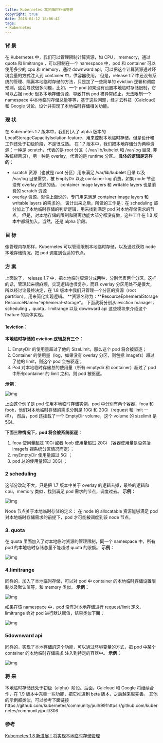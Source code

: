 ```yaml
---
title: Kubernetes 本地临时存储管理
copyright: true
date: 2018-04-12 18:06:42
tags:
- Kubernetes
---
```


### 背  景

在 Kubernetes 中，我们可以管理限制计算资源，如 CPU， memeory，通过 quota 和 limitrange ，可以限制在一个 namespace 中，pod 和 container 可以使用多少的 cpu 和 memory，通过 downward api，可以把这个计算资源通过环境变量的方式注入到 container 中，供容器使用。 
但是，release 1.7 中还没有系统的管理、隔离本地临时存储的方法，只是加了一些简单的 eviction 逻辑和调度预测，这会导致很多问题，比如，一个 pod 如果没有设置本地临时存储限制，它可以占据 node 很多本地存储资源，导致其他 pod 被异常终止，无法限制一个 namespace 中本地临时存储总量等等，基于这些问题，经才云科技（Caicloud）和 Google 讨论，设计并实现了本地临时存储相关功能。
<!--more-->
### 现  状

在 Kubernetes 1.7 版本中，我们引入了 alpha 版本的 LocalStorageCapacityIsolation feature，用来控制本地临时存储，但是设计和工作还处于初级阶段，不是很成熟。 在 1.7 版本中，我们把本地存储分为两种资源：一种是 scratch，代表的是 root 分区（ /var/lib/kubelet 和 /var/log 目录, 非系统根目录），另一种是 overlay，代表的是 runtime 分区。
**具体的逻辑是这样的：**

- scratch 资源（也就是 root 分区）用来满足 /var/lib/kubelet 目录 以及 /var/log 目录需求，被 EmptyDir 以及 container log 消费，如果 node 节点没有 overlay 资源的话， container image layers  和 writable layers 也是消费的 scratch 资源
- overlay 资源，就像上面说的，专门用来满足 container image layers 和 writable layers 的需求的。
  设计出来之后，所做的工作是：在 scheduling 部分加上了本地临时存储的判断逻辑，用来找到满足 pod 对本地存储需求的节点。
  但是，对本地存储的限制和隔离功能大部分都没有做，这些工作在 1.8 版本中都将加入，当然，还是 alpha 阶段。

### 目  标

像管理内存那样，Kubernetes 可以管理限制本地临时存储，以及通过获取 node 本地存储情况，把 pod 调度到合适的节点。

### 方  案

上面说了， release 1.7 中，把本地临时资源分成两种，分别代表两个分区。这样的话，管理起来很麻烦，实现逻辑也很复杂，而且 overlay 分区用处不是很大，所以经讨论最终决定，在 1.8 版本中我们只管理一个分区的资源（root partition），用来简化实现逻辑。 **资源名称为：**ResourceEphemeralStorage ResourceName="ephemeral-storage"。
下面我将分别从 eviction manager，scheduling ，quota，limitrange 以及 downward api 这些模块来介绍这个 feature 的具体实现。

#### 1eviction：

**本地临时存储的 eviction 逻辑总有三个：**

1. EmptyDir 的使用量超过了他的 SizeLimit，那么这个 pod 将会被驱逐；
2. Container 的使用量（log，如果没有 overlay 分区，则包括 imagefs）超过了他的 limit，则这个 pod 会被驱逐；
3. Pod 对本地临时存储总的使用量（所有 emptydir 和 container）超过了 pod 中所有container 的 limit 之和，则 pod 被驱逐。

**示例**：

![img](http://oj6ydypm2.bkt.clouddn.com/upfile_1509415538560.jpeg)

上面这个例子是 pod 使用本地临时存储实例，pod 中分别有两个容器，fooa 和 foob，他们对本地临时存储的需求分别是 10Gi 和 20Gi（request 和 limit 一样）， 然后，pod 还挂载了一个 EmptyDir volume，这个 volume 的 sizelimit 是 5Gi。

**下面三种情况下，pod 将会被系统驱逐：**

1. fooa 使用量超过 10Gi  或者 foob 使用量超过 20Gi （容器使用量是否包括 imagefs 视系统分区情况而定）；
2. myEmptyDir 使用量超过 5Gi ；
3. pod 总的使用量超过 30Gi ；

### 2 scheduling

这部分改动不大，只是把 1.7 版本中关于 overlay 的逻辑去掉，最终的逻辑和 cpu，memory 类似，找到满足 pod 需求的节点，调度过去。
**示例：**

![img](http://oj6ydypm2.bkt.clouddn.com/upfile_1509415592486.png)

Node 节点关于本地临时存储的定义：
在 node 的 allocatable 资源能够满足 pod 对本地临时存储需求的前提下，pod 才可能被调度到该 node 节点。

### 3. quota

在 quota 里面加入了对本地临时资源的管理限制，同一个 namespace 中，所有 pod 的本地临时存储总量不能超过 quota 的限额。
**示例：**

![img](http://oj6ydypm2.bkt.clouddn.com/upfile_1509415625164.png)

### 4.limitrange

同样的，加入了本地临时存储，可以对 pod 中 container 的本地临时存储设置限制以及默认值等，和 memory 类似。
**示例：**

![img](http://oj6ydypm2.bkt.clouddn.com/upfile_1509415659430.png)

如果在该 namespace 中，pod 没有对本地存储进行 request/limit 定义，limitrange 会对 pod 进行默认赋值，结果类似下面：

![img](http://oj6ydypm2.bkt.clouddn.com/upfile_1509415674161.png)

### 5downward api

同样的，实现了本地存储的这个功能，可以通过环境变量的方式，把 pod 中某个 container 的本地临时存储需求 注入到特定的容器中。
**示例：**

![img](http://oj6ydypm2.bkt.clouddn.com/upfile_1509415695807.jpeg)

### 将  来

本地临时存储还处于初级（alpha）阶段。后面，Caicloud 和 Google 将继续合作，在 1.9 版本中完善一些功能，把它推进到 beta 版本，之后越来越完善。
其他的示例都类似，可以参考下面链接https://github.com/kubernetes/community/pull/991https://github.com/kubernetes/community/pull/306

### 参考

[Kubernetes 1.8 新进展！将实现本地临时存储管理](http://www.k8smeetup.com/article/VyEncpgA7)
